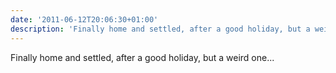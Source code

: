 ```yaml
---
date: '2011-06-12T20:06:30+01:00'
description: 'Finally home and settled, after a good holiday, but a weird one...'
---
```

Finally home and settled, after a good holiday, but a weird one...
